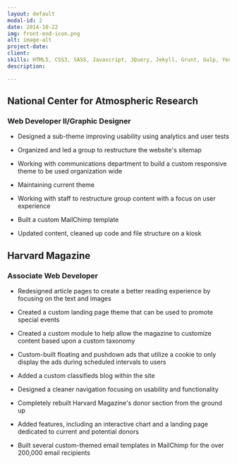 ```yaml
---
layout: default
modal-id: 2
date: 2014-10-22
img: front-end-icon.png
alt: image-alt
project-date: 
client: 
skills: HTML5, CSS3, SASS, Javascript, JQuery, Jekyll, Grunt, Gulp, Yeoman, Bower, XML/RSS, Custom Drupal Theming, Github pages
description: 

---
```

## National Center for Atmospheric Research

### Web Developer II/Graphic Designer

* Designed a sub-theme improving usability using analytics and user tests

* Organized and led a group to restructure the website's sitemap

* Working with communications department to build a custom responsive theme to be used organization wide

* Maintaining current theme

* Working with staff to restructure group content with a focus on user experience

* Built a custom MailChimp template

* Updated content, cleaned up code and file structure on a kiosk

## Harvard Magazine

### Associate Web Developer

* Redesigned article pages to create a better reading experience by focusing on the text and images

* Created a custom landing page theme that can be used to promote special events

* Created a custom module to help allow the magazine to customize content based upon a custom taxonomy

* Custom-built floating and pushdown ads that utilize a cookie to only display the ads during scheduled intervals to users

* Added a custom classifieds blog within the site

* Designed a cleaner navigation focusing on usability and functionality

* Completely rebuilt Harvard Magazine's donor section from the ground up

* Added features, including an interactive chart and a landing page dedicated to current and potential donors

* Built several custom-themed email templates in MailChimp for the over 200,000 email recipients